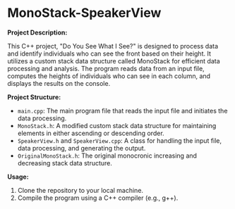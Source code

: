 # MonoStack-SpeakerView

**Project Description:**

This C++ project, "Do You See What I See?" is designed to process data and identify individuals who can see the front based on their height. It utilizes a custom stack data structure called MonoStack for efficient data processing and analysis. The program reads data from an input file, computes the heights of individuals who can see in each column, and displays the results on the console.

**Project Structure:**

- `main.cpp`: The main program file that reads the input file and initiates the data processing.
- `MonoStack.h`: A modified custom stack data structure for maintaining elements in either ascending or descending order.
- `SpeakerView.h` and `SpeakerView.cpp`: A class for handling the input file, data processing, and generating the output.
- `OriginalMonoStack.h`: The original monocronic increasing and decreasing stack data structure.

**Usage:**

1. Clone the repository to your local machine.
2. Compile the program using a C++ compiler (e.g., g++).
